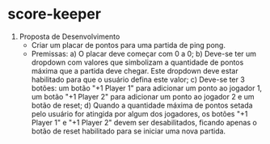 # score-keeper

1. Proposta de Desenvolvimento
    * Criar um placar de pontos para uma partida de ping pong.
    * Premissas:
        a) O placar deve começar com 0 a 0;
        b) Deve-se ter um dropdown com valores que simbolizam a quantidade de pontos máxima que a partida deve chegar. Este dropdown deve estar habilitado para que o usuário defina este valor;
        c) Deve-se ter 3 botões: um botão "+1 Player 1" para adicionar um ponto ao jogador 1, um botão "+1 Player 2" para adicionar um ponto ao jogador 2 e um botão de reset;
        d) Quando a quantidade máxima de pontos setada pelo usuário for atingida por algum dos jogadores, os botões "+1 Player 1" e "+1 Player 2" devem ser desabilitados, ficando apenas o botão de reset habilitado para se iniciar uma nova partida.